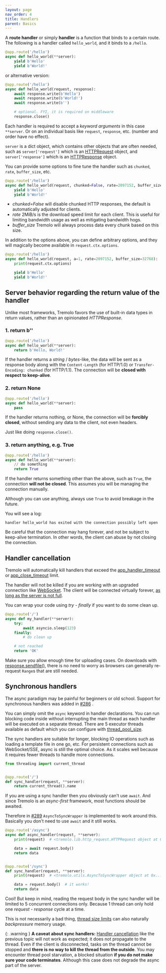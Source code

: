 ```yaml
---
layout: page
nav_order: 4
title: Handlers
parent: Basics
---
```


A **route handler** or simply **handler** is a function that binds to a certain route. The following is a handler called `hello_world`, and it binds to a `/hello`.

```python
@app.route('/hello')
async def hello_world(**server):
    yield b'Hello'
    yield b'World!'
```

or alternative version:

```python
@app.route('/hello')
async def hello_world(request, response):
    await response.write(b'Hello')
    await response.write(b'World!')
    await response.write(b'')

    # optional. FYI, it is required on middleware
    response.close()
```


Each handler is required to accept a *keyword arguments* in this case `**server`. Or on an individual basis like `request`, `response`, etc. (number and order have no effect).

`server` is a dict object, which contains other objects that are often needed, such as `server['request']` which is an [HTTPRequest](/tremolo-docs/reference/request/) object, and `server['response']` which is an [HTTPResponse](/tremolo-docs/reference/response/) object.

You can provide some options to fine tune the handler such as `chunked`, `rate`, `buffer_size`, etc.

```python
@app.route('/hello')
async def hello_world(request, chunked=False, rate=2097152, buffer_size=32768):
    yield b'Hello'
    yield b'World!'
```

* *chunked=False* will disable chunked HTTP responses, the default is automatically adjusted for clients.
* *rate* 2MiB/s is the download speed limit for each client. This is useful for limiting bandwidth usage as well as mitigating bandwidth hogs.
* *buffer_size* Tremolo will always process data every chunk based on this size.

In addition to the options above, you can define arbitrary options, and they will magically become available in `request.ctx.options`.

```python
@app.route('/hello')
async def hello_world(request, a=1, rate=2097152, buffer_size=32768):
    print(request.ctx.options)

    yield b'Hello'
    yield b'World!'
```

## Server behavior regarding the return value of the handler
Unlike most frameworks, Tremolo favors the use of built-in data types in return values, rather than an opinionated *HTTPResponse*.

### 1. return b''
```python
@app.route('/hello')
async def hello_world(**server):
    return b'Hello, World!'
```
If the handler returns a *string* / *bytes*-like, the data will be sent as a response body along with the `Content-Length` (for HTTP/1.0) or `Transfer-Encoding: chunked` (for HTTP/1.1).
The connection will be **closed with respect to keep-alive**.

### 2. return None
```python
@app.route('/hello')
async def hello_world(**server):
    pass
```
If the handler returns nothing, or None, the connection will be **forcibly closed**, without sending any data to the client, not even headers.

Just like doing `response.close()`.

### 3. return anything, e.g. True
```python
@app.route('/hello')
async def hello_world(**server):
    // do something
    return True
```
If the handler returns something other than the above, such as `True`, the connection **will not be closed**.
This assumes you will be managing the connection manually.

Although you can use anything, always use `True` to avoid breakage in the future.

You will see a log:
```
handler hello_world has exited with the connection possibly left open
```
Be careful that the connection may hang forever, and not be subject to keep-alive termination.
In other words, the client can abuse by not closing the connection.

## Handler cancellation
Tremolo will automatically kill handlers that exceed the [app_handler_timeout](/tremolo-docs/configuration.html#app_handler_timeout) or [app_close_timeout](/tremolo-docs/configuration.html#app_close_timeout) limit.

The handler will not be killed if you are working with an upgraded connection like [WebSocket](/tremolo-docs/reference/websocket/). The client will be connected virtually forever, [as long as the server is not full](https://github.com/nggit/tremolo/discussions/276).

You can wrap your code using *try - finally* if you want to do some clean up.
```python
@app.route('/')
async def my_handler(**server):
    try:
        await asyncio.sleep(123)
    finally:
        # do clean up

    # not reached
    return 'OK'

```

Make sure you allow enough time for uploading cases. On downloads with [response.sendfile()](/tremolo-docs/how-to/resumable-downloads.html), there is no need to worry as browsers can generally re-request `Range`s that are still needed.

## Synchronous handlers
The async paradigm may be painful for beginners or old school. Support for synchronous handlers was added in [#286](https://github.com/nggit/tremolo/pull/286) .

You can simply omit the `async` keyword in handler declarations. You can run blocking code inside without interrupting the main thread as each handler will be executed on a separate thread. There are 5 executor threads available as default which you can configure with [thread_pool_size](/tremolo-docs/configuration.html#thread_pool_size).

The sync handlers are suitable for longer, blocking IO operations such as loading a template file in one go, etc. For persistent connections such as WebSocket/SSE, async is still the optimal choice. As it scales well because it requires fewer threads to handle more connections.

```python
from threading import current_thread


@app.route('/')
def sync_handler(request, **server):
    return current_thread().name

```

If you are using a sync handler then you obviously can't use `await`. And since Tremolo is an *async-first* framework, most functions should be awaited.

Therefore in [#289](https://github.com/nggit/tremolo/pull/289) `AsyncToSyncWrapper` is implemented to work around this. Basically you don't need to use `await` and it still works.

```python
@app.route('/async')
async def async_handler(request, **server):
    print(request)  # <tremolo.lib.http_request.HTTPRequest object at 0x...>

    data = await request.body()
    return data


@app.route('/sync')
def sync_handler(request, **server):
    print(request)  # <tremolo.utils.AsyncToSyncWrapper object at 0x...>

    data = request.body()  # it works!
    return data

```

Cool! But keep in mind, reading the request body in the sync handler will be limited to 5 concurrent connections only. Because 1 thread can only hold one *request - response* cycle at a time.

This is not necessarily a bad thing, [thread size limits]((/tremolo-docs/configuration.html#thread_pool_size)) can also naturally *backpressure* memory usage.

{: .warning }
**A caveat about sync handlers:** [Handler cancellation](#handler-cancellation) like the previous topic will not work as expected; it does not propagate to the thread. Even if the client is disconnected, tasks on the thread cannot be stopped and **there is no way to kill the thread from the outside**. You may encounter thread pool starvation, a blocked situation **if you do not make sure your code terminates**. Although this case does not degrade the async part of the server.
